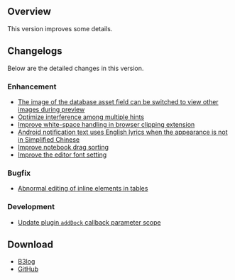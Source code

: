 ## Overview

This version improves some details.

## Changelogs

Below are the detailed changes in this version.

### Enhancement

* [The image of the database asset field can be switched to view other images during preview](https://github.com/siyuan-note/siyuan/issues/11900)
* [Optimize interference among multiple hints](https://github.com/siyuan-note/siyuan/issues/14324)
* [Improve white-space handling in browser clipping extension](https://github.com/siyuan-note/siyuan/issues/14775)
* [Android notification text uses English lyrics when the appearance is not in Simplified Chinese](https://github.com/siyuan-note/siyuan/issues/14805)
* [Improve notebook drag sorting](https://github.com/siyuan-note/siyuan/issues/14813)
* [Improve the editor font setting](https://github.com/siyuan-note/siyuan/issues/14818)

### Bugfix

* [Abnormal editing of inline elements in tables](https://github.com/siyuan-note/siyuan/issues/14820)

### Development

* [Update plugin `addDock` callback parameter scope](https://github.com/siyuan-note/siyuan/issues/14752)

## Download

* [B3log](https://b3log.org/siyuan/en/download.html)
* [GitHub](https://github.com/siyuan-note/siyuan/releases)
